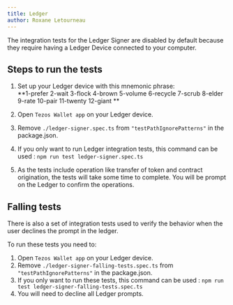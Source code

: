 ```yaml
---
title: Ledger
author: Roxane Letourneau
---
```


The integration tests for the Ledger Signer are disabled by default because they require having a Ledger Device connected to your computer.

## Steps to run the tests

1. Set up your Ledger device with this mnemonic phrase:  
**1-prefer 
2-wait 
3-flock 
4-brown 
5-volume 
6-recycle 
7-scrub 
8-elder 
9-rate 
10-pair 
11-twenty 
12-giant **

2. Open `Tezos Wallet app` on your Ledger device.
3. Remove `./ledger-signer.spec.ts` from `"testPathIgnorePatterns"` in the package.json.
4. If you only want to run Ledger integration tests, this command can be used : `npm run test ledger-signer.spec.ts`
5. As the tests include operation like transfer of token and contract origination, the tests will take some time to complete. You will be prompt on the Ledger to confirm the operations.

## Falling tests

There is also a set of integration tests used to verify the behavior when the user declines the prompt in the ledger.

To run these tests you need to:

1. Open `Tezos Wallet app` on your Ledger device.
2. Remove `./ledger-signer-falling-tests.spec.ts` from `"testPathIgnorePatterns"` in the package.json.
3. If you only want to run these tests, this command can be used : `npm run test ledger-signer-falling-tests.spec.ts`
4. You will need to decline all Ledger prompts.